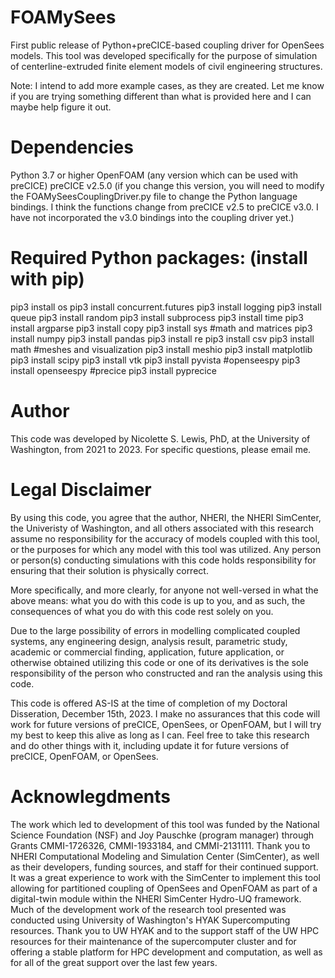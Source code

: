 # FOAMySees
First public release of Python+preCICE-based coupling driver for OpenSees models. This tool was developed specifically for the purpose of simulation of centerline-extruded finite element models of civil engineering structures. 

Note: I intend to add more example cases, as they are created. Let me know if you are trying something different than what is provided here and I can maybe help figure it out. 

# Dependencies
Python 3.7 or higher
OpenFOAM (any version which can be used with preCICE)
preCICE v2.5.0 (if you change this version, you will need to modify the FOAMySeesCouplingDriver.py file to change the Python language bindings. I think the functions change from preCICE v2.5 to preCICE v3.0. I have not incorporated the v3.0 bindings into the coupling driver yet.)
# Required Python packages: (install with pip)
pip3 install os
pip3 install concurrent.futures
pip3 install logging
pip3 install queue
pip3 install random
pip3 install subprocess
pip3 install time
pip3 install argparse
pip3 install copy
pip3 install sys
#math and matrices
pip3 install numpy 
pip3 install pandas
pip3 install re
pip3 install csv
pip3 install math
#meshes and visualization
pip3 install meshio
pip3 install matplotlib
pip3 install scipy
pip3 install vtk
pip3 install pyvista 
#openseespy
pip3 install openseespy 
#precice
pip3 install pyprecice

# Author
This code was developed by Nicolette S. Lewis, PhD, at the University of Washington, from 2021 to 2023. For specific questions, please email me. 

# Legal Disclaimer
By using this code, you agree that the author, NHERI, the NHERI SimCenter, the Univeristy of Washington, and all others associated with this research assume no responsibility for the accuracy of models coupled with this tool, or the purposes for which any model with this tool was utilized. Any person or person(s) conducting simulations with this code holds responsibility for ensuring that their solution is physically correct. 

More specifically, and more clearly, for anyone not well-versed in what the above means: what you do with this code is up to you, and as such, the consequences of what you do with this code rest solely on you. 

Due to the large possibility of errors in modelling complicated coupled systems, any engineering design, analysis result, parametric study, academic or commercial finding, application, future application, or otherwise obtained utilizing this code or one of its derivatives is the sole responsibility of the person who constructed and ran the analysis using this code. 

This code is offered AS-IS at the time of completion of my Doctoral Disseration, December 15th, 2023. I make no assurances that this code will work for future versions of preCICE, OpenSees, or OpenFOAM, but I will try my best to keep this alive as long as I can. Feel free to take this research and do other things with it, including update it for future versions of preCICE, OpenFOAM, or OpenSees.

# Acknowlegdments
The work which led to development of this tool was funded by the National Science Foundation (NSF) and Joy Pauschke (program manager) through Grants CMMI-1726326, CMMI-1933184, and CMMI-2131111. Thank you to NHERI Computational Modeling and Simulation Center (SimCenter), as well as their developers, funding sources, and staff for their continued support. It was a great experience to work with the SimCenter to implement this tool allowing for partitioned coupling of OpenSees and OpenFOAM as part of a digital-twin module within the NHERI SimCenter Hydro-UQ framework. Much of the development work of the research tool presented was conducted using University of Washington's HYAK Supercomputing resources. Thank you to UW HYAK and to the support staff of the UW HPC resources for their maintenance of the supercomputer cluster and for offering a stable platform for HPC development and computation, as well as for all of the great support over the last few years.  
